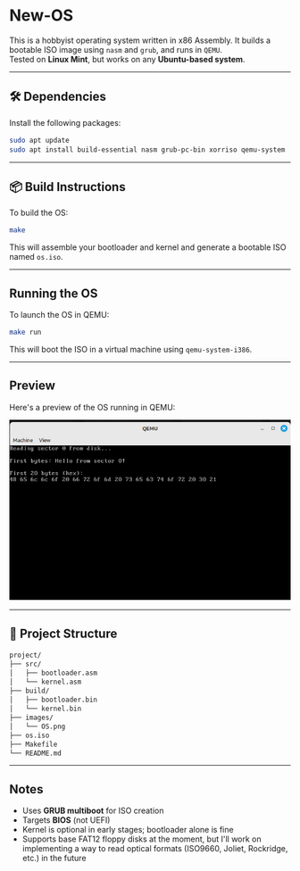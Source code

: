 # New-OS

This is a hobbyist operating system written in x86 Assembly. It builds a bootable ISO image using `nasm` and `grub`, and runs in `QEMU`.\
Tested on **Linux Mint**, but works on any **Ubuntu-based system**.

---

## 🛠 Dependencies

Install the following packages:

```bash
sudo apt update
sudo apt install build-essential nasm grub-pc-bin xorriso qemu-system
```

---

## 📦 Build Instructions

To build the OS:

```bash
make
```

This will assemble your bootloader and kernel and generate a bootable ISO named `os.iso`.

---

## Running the OS

To launch the OS in QEMU:

```bash
make run
```

This will boot the ISO in a virtual machine using `qemu-system-i386`.

---

## Preview

Here's a preview of the OS running in QEMU:

![OS Preview](images/OS.png)

---

## 📁 Project Structure

```
project/
├── src/
│   ├── bootloader.asm
│   └── kernel.asm
├── build/
│   ├── bootloader.bin
│   └── kernel.bin
├── images/
│   └── OS.png
├── os.iso
├── Makefile
└── README.md
```

---

## Notes

- Uses **GRUB multiboot** for ISO creation
- Targets **BIOS** (not UEFI)
- Kernel is optional in early stages; bootloader alone is fine
- Supports base FAT12 floppy disks at the moment, but I'll work on implementing a way to read optical formats (ISO9660, Joliet, Rockridge, etc.) in the future

